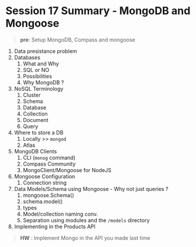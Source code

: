 # Session 17 Summary - MongoDB and Mongoose

> **pre**: Setup MongoDB, Compass and mongoose

1. Data presistance problem
2. Databases
   1. What and Why
   2. SQL or NO
   3. Possibilities
   4. Why MongoDB ?
3. NoSQL Terminology
   1. Cluster
   2. Schema
   3. Database
   4. Collection
   5. Document
   6. Query
4. Where to store a DB
   1. Locally >> `mongod`
   2. Atlas
5. MongoDB Clients
   1. CLI (`monog` command)
   2. Compass Community
   3. MongoClient/Mongoose for NodeJS
6. Mongoose Configuration
   1. Connection string
7. Data Models/Schema using Mongoose - Why not just queries ?
   1. mongoose.Schema()
   2. schema.model()
   3. types
   4. Model/collection naming conv.
   5. Separation using modules and the `/models` directory
8. Implementing in the Products API

> **HW** : Implement Mongo in the API you made last time
